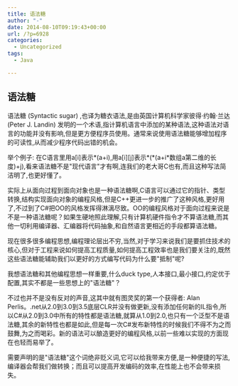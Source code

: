 ```yaml
---
title: 语法糖
author: "-"
date: 2014-08-10T09:19:43+00:00
url: /?p=6928
categories:
  - Uncategorized
tags:
  - Java

---
```

## 语法糖
语法糖 (Syntactic sugar) ,也译为糖衣语法,是由英国计算机科学家彼得·约翰·兰达 (Peter J. Landin) 发明的一个术语,指计算机语言中添加的某种语法,这种语法对语言的功能并没有影响,但是更方便程序员使用。通常来说使用语法糖能够增加程序的可读性,从而减少程序代码出错的机会。
  
举个例子: 在C语言里用a[i]表示\*(a+i),用a[i][j]表示\*(\*(a+i\*数组a第二维的长度)+j),看来语法糖不是"现代语言"才有啊,连我们的老大哥C也有,而且这种写法简洁明了,也更好懂了。
  
实际上从面向过程到面向对象也是一种语法糖啊,C语言可以通过它的指针、类型转换,结构实现面向对象的编程风格,但是C++更进一步的推广了这种风格,更好用了,不过到了C#把OO的风格发挥得淋漓尽致。OO的编程风格对于面向过程来说是不是一种语法糖呢？如果生硬地照此理解,只有计算机硬件指令才不算语法糖,而其他一切利用编译器、汇编器将代码抽象,和自然语言更相近的手段都算语法糖。
  
现在很多很多编程思想,编程理论层出不穷,当然,对于学习来说我们是要抓住技术的核心,但对于工程来说如何提高工程质量,如何提高工程效率也是我们要关注的,既然这些语法糖能辅助我们以更好的方式编写代码为什么要"抵制"呢?
  
我想语法糖和其他编程思想一样重要,什么duck type,人本接口,最小接口,约定优于配置,其实不都是一些思想上的"语法糖"？
  
不过也并不是没有反对的声音,这其中就有图灵奖的第一个获得者: Alan Perlis。.net从2.0到3.0到3.5底层CLR并没有做更新,没有添加任何新的IL指令,所以C#从2.0到3.0中所有的特性都是语法糖,就算从1.0到2.0,也只有一个泛型不是语法糖,其余的新特性也都是如此,但是每一次C#发布新特性的时候我们不得不为之而鼓舞,为之而喝彩。新的语法可以酿造更好的编程风格,以前一些难以实现的方面现在也轻而易举了。
  
需要声明的是"语法糖"这个词绝非贬义词,它可以给我带来方便,是一种便捷的写法,编译器会帮我们做转换；而且可以提高开发编码的效率,在性能上也不会带来损失。